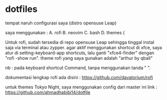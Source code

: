 # dotfiles
tempat naruh configurasi saya (distro opensuse Leap)

saya menggunakan :
A. rofi
B. neovim
C. bash
D. themes (



Untuk rofi, sudah tersedia di repo opensuse Leap sehingga tinggal instal saja via terminal atau zypper.
agar aktif menggunakan shortcut di xfce, saya atur di setting-keyboard-app shortcuts, lalu ganti "xfce4-finder"
dengan "rofi -show run".
theme rofi yang saya gunakan adalah "arthur by qball"

nb : pada keyboard shortcut Command, tanpa menggunakan tanda " ".

dokumentasi lengkap rofi ada disini : https://github.com/davatorium/rofi


untuk themes Tokyo Night, saya menggunakan config dari master ini link : https://github.com/ahmadhabibi14/dotfile

